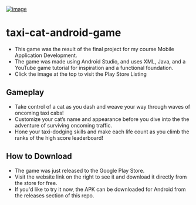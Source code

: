 [![image](https://github.com/user-attachments/assets/08a78f62-c388-4c47-8e93-52f44c1dd3b1)](https://play.google.com/store/apps/details?id=edu.acg.taxidodger)

# taxi-cat-android-game
- This game was the result of the final project for my course Mobile Application Development.
- The game was made using Android Studio, and uses XML, Java, and a YouTube game tutorial for inspiration and a functional foundation.
- Click the image at the top to visit the Play Store Listing
## Gameplay
- Take control of a cat as you dash and weave your way through waves of oncoming taxi cabs!
- Customize your cat’s name and appearance before you dive into the the adventure of surviving oncoming traffic.
- Hone your taxi-dodging skills and make each life count as you climb the ranks of the high score leaderboard!
## How to Download
- The game was just released to the Google Play Store.
- Visit the website link on the right to see it and download it directly from the store for free.
- If you'd like to try it now, the APK can be downloaded for Android from the releases section of this repo.
